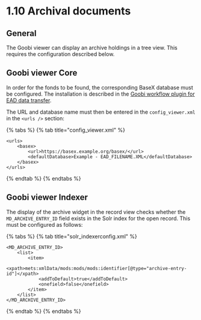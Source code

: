 # 1.10 Archival documents

## General 

The Goobi viewer can display an archive holdings in a tree view. This requires the configuration described below. 

## Goobi viewer Core 

In order for the fonds to be found, the corresponding BaseX database must be configured. The installation is described in the [Goobi workflow plugin for EAD data transfer](https://docs.goobi.io/goobi-workflow-plugins-en/opac/intranda_opac_ead#installation-of-the-xml-database-basex). 

The URL and database name must then be entered in the `config_viewer.xml` in the `<urls />` section:

{% tabs %}
{% tab title="config\_viewer.xml" %}
```markup
<urls>
    <basex>
        <url>https://basex.example.org/basex/</url>
        <defaultDatabase>Example - EAD_FILENAME.XML</defaultDatabase>
    </basex>
</urls>
```
{% endtab %}
{% endtabs %}

## Goobi viewer Indexer

The display of the archive widget in the record view checks whether the `MD_ARCHIVE_ENTRY_ID` field exists in the Solr index for the open record. This must be configured as follows:

{% tabs %}
{% tab title="solr\_indexerconfig.xml" %}
```markup
<MD_ARCHIVE_ENTRY_ID>
    <list>
        <item>
            <xpath>mets:xmlData/mods:mods/mods:identifier[@type="archive-entry-id"]</xpath>
            <addToDefault>true</addToDefault>
            <onefield>false</onefield>
        </item>
    </list>
</MD_ARCHIVE_ENTRY_ID>
```
{% endtab %}
{% endtabs %}

